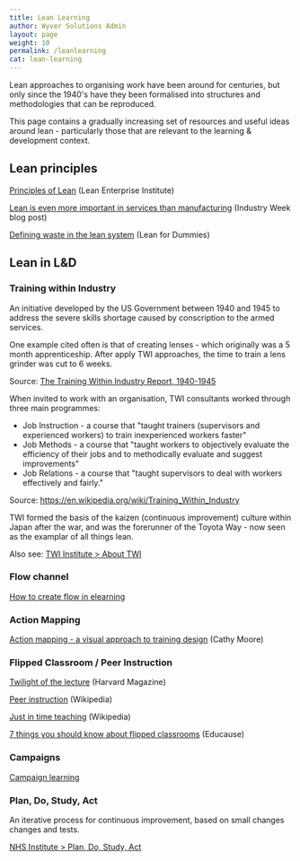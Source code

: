 ```yaml
---
title: Lean Learning
author: Wyver Solutions Admin
layout: page
weight: 10
permalink: /leanlearning
cat: lean-learning
---
```


Lean approaches to organising work have been around for centuries, but only since the 1940's have they been formalised into structures and methodologies that can be reproduced.

This page contains a gradually increasing set of resources and useful ideas around lean - particularly those that are relevant to the learning &amp; development context.

## Lean principles

<a href="http://www.lean.org/WhatsLean/Principles.cfm" target="_blank">Principles of Lean</a> (Lean Enterprise Institute)

<a href="http://www.industryweek.com/blog/lean-even-more-important-services-manufacturing"  target="_blank">Lean is even more important in services than manufacturing</a> (Industry Week blog post)

<a href="http://www.dummies.com/how-to/content/defining-waste-in-the-lean-system.html" target="_blank">Defining waste in the lean system</a> (Lean for Dummies)

## Lean in L&amp;D

### Training within Industry

An initiative developed by the US Government between 1940 and 1945 to address the severe skills shortage caused by conscription to the armed services.

One example cited often is that of creating lenses - which originally was a 5 month apprenticeship. After apply TWI approaches, the time to train a lens grinder was cut to 6 weeks.

Source: <a href="http://adh.sagepub.com/content/3/2/127.extract" target="_blank">The Training Within Industry Report, 1940-1945</a>

When invited to work with an organisation, TWI consultants worked through three main programmes:

- Job Instruction - a course that "taught trainers (supervisors and experienced workers) to train inexperienced workers faster"
- Job Methods - a course that "taught workers to objectively evaluate the efficiency of their jobs and to methodically evaluate and suggest improvements"
- Job Relations - a course that "taught supervisors to deal with workers effectively and fairly."

Source: <a href="https://en.wikipedia.org/wiki/Training_Within_Industry" target="_blank">https://en.wikipedia.org/wiki/Training_Within_Industry</a>

TWI formed the basis of the kaizen (continuous improvement) culture within Japan after the war, and was the forerunner of the Toyota Way - now seen as the examplar of all things lean.

Also see: <a href="http://twi-institute.com/training-within-industry/about-twi/" target="_blank">TWI Institute > About TWI</a>

### Flow channel

<a href="https://elearningindustry.com/flow-in-elearning-create-flow-elearning-course" target="_blank">How to create flow in elearning</a>

### Action Mapping

<a href="http://blog.cathy-moore.com/action-mapping-a-visual-approach-to-training-design/" target="_blank">Action mapping - a visual approach to training design</a> (Cathy Moore)

### Flipped Classroom / Peer Instruction

<a href="http://harvardmagazine.com/2012/03/twilight-of-the-lecture" target="_blank">Twilight of the lecture</a> (Harvard Magazine)

<a href="https://en.wikipedia.org/wiki/Peer_instruction" target="_blank">Peer instruction</a> (Wikipedia)

<a href="https://en.wikipedia.org/wiki/Just_in_Time_Teaching" target="_blank">Just in time teaching</a> (Wikipedia)

<a href="https://net.educause.edu/ir/library/pdf/eli7081.pdf" target="_blank">7 things you should know about flipped classrooms</a> (Educause)

### Campaigns

<a href="http://campaignlearning.com/" target="_blank">Campaign learning</a>

### Plan, Do, Study, Act

An iterative process for continuous improvement, based on small changes changes and tests.

<a href="http://www.institute.nhs.uk/quality_and_service_improvement_tools/quality_and_service_improvement_tools/plan_do_study_act.html" target="_blank">NHS Institute > Plan, Do, Study, Act</a>



